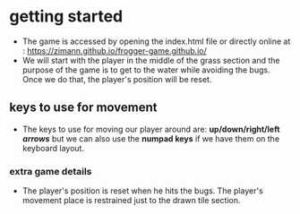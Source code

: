 # getting started
- The game is accessed by opening the index.html file or directly online at : https://zimann.github.io/frogger-game.github.io/
- We will start with the player in the middle of the grass section and the purpose of the game is to get to the water while avoiding the bugs. Once we do that, the player's position will be reset.

## keys to use for movement
- The keys to use for moving our player around are: **up/down/right/left** **_arrows_** but we can also use the **numpad keys** if we have them on the keyboard layout.

### extra game details
- The player's position is reset when he hits the bugs. The player's movement place is restrained just to the drawn tile section.
